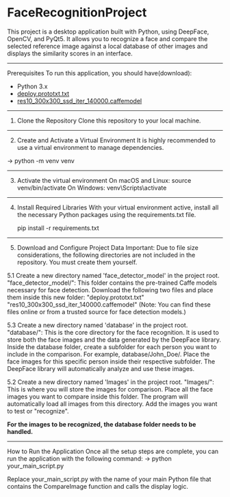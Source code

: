 # FaceRecognitionProject
This project is a desktop application built with Python, using DeepFace, OpenCV, and PyQt5. It allows you to recognize a face and compare the selected reference image against a local database of other images and displays the similarity scores in an interface.

------------------------------------------------------------------------------

Prerequisites
To run this application, you should have(download):
 + Python 3.x
 + [deploy.prototxt.txt](https://github.com/sr6033/face-detection-with-OpenCV-and-DNN/blob/master/deploy.prototxt.txt)
 + [res10_300x300_ssd_iter_140000.caffemodel](https://github.com/shiyazt/Face-Recognition-using-Opencv-/blob/master/face_detection_model/res10_300x300_ssd_iter_140000.caffemodel)

------------------------------------------------------------------------------

1. Clone the Repository
Clone this repository to your local machine.

------------------------------------------------------------------------------

2. Create and Activate a Virtual Environment
It is highly recommended to use a virtual environment to manage dependencies.

-> python -m venv venv

------------------------------------------------------------------------------

3. Activate the virtual environment
    On macOS and Linux:
        source venv/bin/activate
    On Windows:
        venv\Scripts\activate

------------------------------------------------------------------------------

4. Install Required Libraries
With your virtual environment active, install all the necessary Python packages using the requirements.txt file.

    pip install -r requirements.txt

------------------------------------------------------------------------------

5. Download and Configure Project Data
Important: Due to file size considerations, the following directories are not included in the repository. You must create them yourself.

 5.1 Create a new directory named 'face_detector_model' in the project root.
 "face_detector_model/": This folder contains the pre-trained Caffe models necessary for face detection.
 Download the following two files and place them inside this new folder:
     "deploy.prototxt.txt"
     "res10_300x300_ssd_iter_140000.caffemodel"
 (Note: You can find these files online or from a trusted source for face detection models.)

 5.3 Create a new directory named 'database' in the project root. 
 "database/": This is the core directory for the face recognition. It is used to store both the face images and the data generated by the DeepFace library.
 Inside the database folder, create a subfolder for each person you want to include in the comparison. For example, database/John_Doe/.
 Place the face images for this specific person inside their respective subfolder. The DeepFace library will automatically analyze and use these images.

 5.2 Create a new directory named 'Images' in the project root.
 "Images/": This is where you will store the images for comparison.
 Place all the face images you want to compare inside this folder.
 The program will automatically load all images from this directory.
 Add the images you want to test or "recognize".
 
 **For the images to be recognized, the database folder needs to be handled.**

------------------------------------------------------------------------------

How to Run the Application
Once all the setup steps are complete, you can run the application with the following command:
-> python your_main_script.py

Replace your_main_script.py with the name of your main Python file that contains the CompareImage function and calls the display logic.
